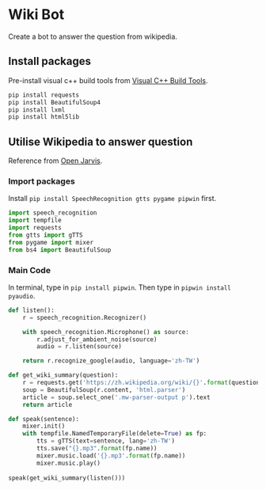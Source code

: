 # Wiki Bot
Create a bot to answer the question from wikipedia.

## Install packages
Pre-install visual c++ build tools from [Visual C++ Build Tools](https://visualstudio.microsoft.com/visual-cpp-build-tools/).

```bash
pip install requests
pip install BeautifulSoup4
pip install lxml
pip install html5lib
```

## Utilise Wikipedia to answer question
Reference from [Open Jarvis](https://www.youtube.com/watch?v=T5UIySP9Owc&feature=youtu.be).

### Import packages
Install `pip install SpeechRecognition gtts pygame pipwin` first.

```python
import speech_recognition
import tempfile
import requests
from gtts import gTTS
from pygame import mixer 
from bs4 import BeautifulSoup
```

### Main Code
In terminal, type in `pip install pipwin`. Then type in `pipwin install pyaudio`.

```python
def listen():
    r = speech_recognition.Recognizer()

    with speech_recognition.Microphone() as source:
        r.adjust_for_ambient_noise(source)
        audio = r.listen(source)

    return r.recognize_google(audio, language='zh-TW')

def get_wiki_summary(question):
    r = requests.get('https://zh.wikipedia.org/wiki/{}'.format(question))
    soup = BeautifulSoup(r.content, 'html.parser')
    article = soup.select_one('.mw-parser-output p').text
    return article

def speak(sentence):
    mixer.init()
    with tempfile.NamedTemporaryFile(delete=True) as fp:
        tts = gTTS(text=sentence, lang='zh-TW')
        tts.save("{}.mp3".format(fp.name))
        mixer.music.load('{}.mp3'.format(fp.name))
        mixer.music.play()
    
speak(get_wiki_summary(listen()))
```

